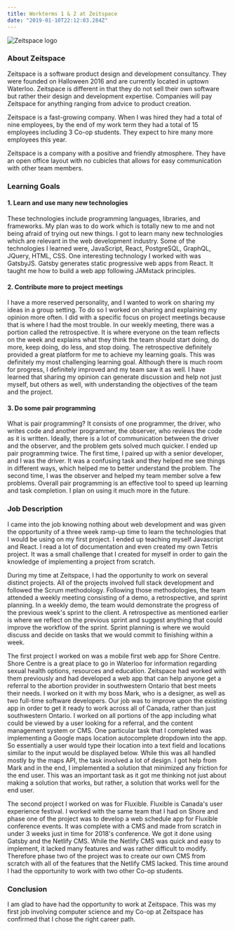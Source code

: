 ```yaml
---
title: Workterms 1 & 2 at Zeitspace
date: "2019-01-10T22:12:03.284Z"
---
```


![Zeitspace logo](/zeitspace_logo_blue.png)

### About Zeitspace

Zeitspace is a software product design and development consultancy. They were founded on Halloween 2016 and are currently located in uptown Waterloo. Zeitspace is different in that they do not sell their own software but rather their design and development expertise. Companies will pay Zeitspace for anything ranging from advice to product creation.

Zeitspace is a fast-growing company. When I was hired they had a total of nine employees, by the end of my work term they had a total of 15 employees including 3 Co-op students. They expect to hire many more employees this year.

Zeitspace is a company with a positive and friendly atmosphere. They have an open office layout with no cubicles that allows for easy communication with other team members.

### Learning Goals

#### 1. Learn and use many new technologies
These technologies include programming languages, libraries, and frameworks.
My plan was to do work which is totally new to me and not being afraid of trying out new things.
I got to learn many new technologies which are relevant in the web development industry. Some of the technologies I learned were, JavaScript, React, PostgreSQL, GraphQL, JQuery, HTML, CSS. One interesting technology I worked with was GatsbyJS. Gatsby generates static progressive web apps from React. It taught me how to build a web app following JAMstack principles.

#### 2. Contribute more to project meetings
I have a more reserved personality, and I wanted to work on sharing my ideas in a group setting. To do so I worked on sharing and explaining my opinion more often. I did with a specific focus on project meetings because that is where I had the most trouble. In our weekly meeting, there was a portion called the retrospective. It is where everyone on the team reflects on the week and explains what they think the team should start doing, do more, keep doing, do less, and stop doing. The retrospective definitely provided a great platform for me to achieve my learning goals. This was definitely my most challenging learning goal. Although there is much room for progress, I definitely improved and my team saw it as well. I have learned that sharing my opinion can generate discussion and help not just myself, but others as well, with understanding the objectives of the team and the project.

#### 3. Do some pair programming
What is pair programming? It consists of one programmer, the driver, who writes code and another programmer, the observer, who reviews the code as it is written. Ideally, there is a lot of communication between the driver and the observer, and the problem gets solved much quicker.
I ended up pair programming twice. The first time, I paired up with a senior developer, and I was the driver. It was a confusing task and they helped me see things in different ways, which helped me to better understand the problem. The second time, I was the observer and helped my team member solve a few problems. Overall pair programming is an effective tool to speed up learning and task completion. I plan on using it much more in the future.

### Job Description

I came into the job knowing nothing about web development and was given the opportunity of a three week ramp-up time to learn the technologies that I would be using on my first project. I ended up teaching myself Javascript and React. I read a lot of documentation and even created my own Tetris project. It was a small challenge that I created for myself in order to gain the knowledge of implementing a project from scratch.

During my time at Zeitspace, I had the opportunity to work on several distinct projects. All of the projects involved full stack development and followed the Scrum methodology. Following those methodologies, the team attended a weekly meeting consisting of a demo, a retrospective, and sprint planning. In a weekly demo, the team would demonstrate the progress of the previous week's sprint to the client. A retrospective as mentioned earlier is where we reflect on the previous sprint and suggest anything that could improve the workflow of the sprint. Sprint planning is where we would discuss and decide on tasks that we would commit to finishing within a week.

The first project I worked on was a mobile first web app for Shore Centre. Shore Centre is a great place to go in Waterloo for information regarding sexual health options, resources and education. Zeitspace had worked with them previously and had developed a web app that can help anyone get a referral to the abortion provider in southwestern Ontario that best meets their needs. I worked on it with my boss Mark, who is a designer, as well as two full-time software developers. Our job was to improve upon the existing app in order to get it ready to work across all of Canada, rather than just southwestern Ontario. I worked on all portions of the app including what could be viewed by a user looking for a referral, and the content management system or CMS. One particular task that I completed was implementing a Google maps location autocomplete dropdown into the app. So essentially a user would type their location into a text field and locations similar to the input would be displayed below. While this was all handled mostly by the maps API, the task involved a lot of design. I got help from Mark and in the end, I implemented a solution that minimized any friction for the end user. This was an important task as it got me thinking not just about making a solution that works, but rather, a solution that works well for the end user.

The second project I worked on was for Fluxible. Fluxible is Canada's user experience festival. I worked with the same team that I had on Shore and phase one of the project was to develop a web schedule app for Fluxible conference events. It was complete with a CMS and made from scratch in under 3 weeks just in time for 2018's conference. We got it done using Gatsby and the Netlify CMS. While the Netlify CMS was quick and easy to implement, it lacked many features and was rather difficult to modify. Therefore phase two of the project was to create our own CMS from scratch with all of the features that the Netlify CMS lacked. This time around I had the opportunity to work with two other Co-op students.

### Conclusion

I am glad to have had the opportunity to work at Zeitspace. This was my first job involving computer science and my Co-op at Zeitspace has confirmed that I chose the right career path.
